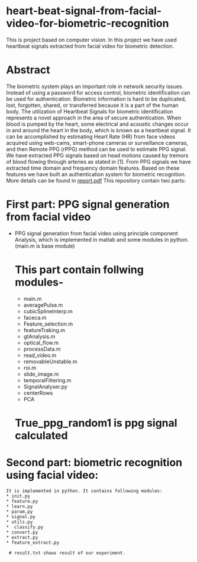 
# heart-beat-signal-from-facial-video-for-biometric-recognition
This is project based on computer vision. In this project we have used heartbeat signals extracted from facial video for biometric detection.
# Abstract
The biometric system plays an important role in network security issues. Instead of using
a password for access control, biometric identification can be used for authentication. Biometric
information is hard to be duplicated, lost, forgotten, shared, or transferred because
it is a part of the human body. The utilization of Heartbeat Signals for biometric identification
represents a novel approach in the area of secure authentication. When blood is
pumped by the heart, some electrical and acoustic changes occur in and around the heart in
the body, which is known as a heartbeat signal. It can be accomplished by estimating Heart
Rate (HR) from face videos acquired using web-cams, smart-phone cameras or surveillance
cameras, and then Remote PPG (rPPG) method can be used to estimate PPG signal. We have
extracted PPG signals based on head motions caused by tremors of blood flowing through
arteries as stated in [1]. From PPG signals we have extracted time domain and frequency domain
features. Based on these features we have built an authentication system for biometric
recognition. \
More details can be found in  [report.pdf](https://github.com/pragyaagrawal19/heart-beat-signal-from-facial-video-for-biometric-recognition/files/6328850/report.pdf)
This repository contain two parts:
 # First part: PPG signal generation from facial video
 * PPG signal generation from facial video using principle component Analysis, which is implemented in matlab and some modules in python. (main.m is base module)
   # This part contain follwing modules-
   * main.m
   * averagePulse.m
   *  cubicSplineInterp.m
   *  faceca.m
   *  Feature_selection.m
   *  featureTraking.m
   *  gtAnalysis.m
   *  optical_flow.m
   *  processData.m
   *  read_video.m
   *  removableUnstable.m
   *  roi.m
   *  slide_image.m
   *  temporalFiltering.m
   *  SignalAnalyser.py
   *  centerRows
   *  PCA
   # True_ppg_random1 is ppg signal calculated 
 # Second part: biometric recognition using facial video: 
    It is implemented in python. It contains following modules:
    * init.py
    * feature.py
    * learn.py
    * param.py
    * signal.py
    * utils.py
    *  classify.py
    * convert.py
    * extract.py
    * feature_extract.py 
    
     # result.txt shows result of our experiment.
   
    
